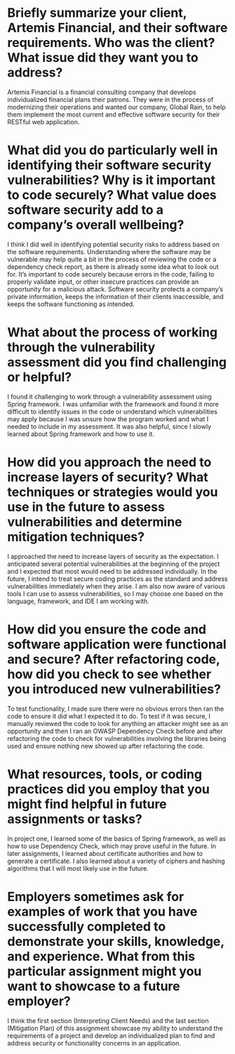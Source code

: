 # Briefly summarize your client, Artemis Financial, and their software requirements. Who was the client? What issue did they want you to address?
Artemis Financial is a financial consulting company that develops individualized financial plans their patrons.  They were in the process of modernizing their operations and wanted our company, Global Rain, to help them implement the most current and effective software security for their RESTful web application.

# What did you do particularly well in identifying their software security vulnerabilities? Why is it important to code securely? What value does software security add to a company’s overall wellbeing?
I think I did well in identifying potential security risks to address based on the software requirements.  Understanding where the software may be vulnerable may help quite a bit in the process of reviewing the code or a dependency check report, as there is already some idea what to look out for.  It’s important to code securely because errors in the code, failing to properly validate input, or other insecure practices can provide an opportunity for a malicious attack.  Software security protects a company’s private information, keeps the information of their clients inaccessible, and keeps the software functioning as intended.

# What about the process of working through the vulnerability assessment did you find challenging or helpful?
I found it challenging to work through a vulnerability assessment using Spring framework.  I was unfamiliar with the framework and found it more difficult to identify issues in the code or understand which vulnerabilities may apply because I was unsure how the program worked and what I needed to include in my assessment.  It was also helpful, since I slowly learned about Spring framework and how to use it.

# How did you approach the need to increase layers of security? What techniques or strategies would you use in the future to assess vulnerabilities and determine mitigation techniques?
I approached the need to increase layers of security as the expectation.  I anticipated several potential vulnerabilities at the beginning of the project and I expected that most would need to be addressed individually.  In the future, I intend to treat secure coding practices as the standard and address vulnerabilities immediately when they arise.  I am also now aware of various tools I can use to assess vulnerabilities, so I may choose one based on the language, framework, and IDE I am working with.

# How did you ensure the code and software application were functional and secure? After refactoring code, how did you check to see whether you introduced new vulnerabilities?
To test functionality, I made sure there were no obvious errors then ran the code to ensure it did what I expected it to do.  To test if it was secure, I manually reviewed the code to look for anything an attacker might see as an opportunity and then I ran an OWASP Dependency Check before and after refactoring the code to check for vulnerabilities involving the libraries being used and ensure nothing new showed up after refactoring the code.

# What resources, tools, or coding practices did you employ that you might find helpful in future assignments or tasks?
In project one, I learned some of the basics of Spring framework, as well as how to use Dependency Check, which may prove useful in the future.  In later assignments, I learned about certificate authorities and how to generate a certificate.  I also learned about a variety of ciphers and hashing algorithms that I will most likely use in the future.

# Employers sometimes ask for examples of work that you have successfully completed to demonstrate your skills, knowledge, and experience. What from this particular assignment might you want to showcase to a future employer?
I think the first section (Interpreting Client Needs) and the last section (Mitigation Plan) of this assignment showcase my ability to understand the requirements of a project and develop an individualized plan to find and address security or functionality concerns in an application.
